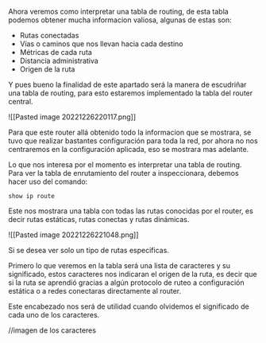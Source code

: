 Ahora veremos como interpretar una tabla de routing, de esta tabla podemos obtener mucha informacion valiosa, algunas de estas son:

- Rutas conectadas
- Vías o caminos que nos llevan hacia cada destino
- Métricas de cada ruta
- Distancia administrativa
- Origen de la ruta

Y pues bueno la finalidad de este apartado será la manera de escudriñar una tabla de routing, para esto estaremos implementado la tabla del router central.

![[Pasted image 20221226220117.png]]

Para que este router allá obtenido todo la informacion que se mostrara, se tuvo que realizar bastantes configuración para toda la red, por ahora no nos centraremos en la configuración aplicada, eso se mostrara mas adelante.

Lo que nos interesa por el momento es interpretar una tabla de routing. Para ver la tabla de enrutamiento del router a inspeccionara, debemos hacer uso del comando:

	show ip route

Este nos mostrara una tabla con todas las rutas conocidas por el router, es decir rutas estáticas, rutas conectas y rutas dinámicas.

![[Pasted image 20221226221048.png]]

Si se desea ver solo un tipo de rutas especificas.

Primero lo que veremos en la tabla será una lista de caracteres y su significado, estos caracteres nos indicaran el origen de la ruta, es decir que si la ruta se aprendió gracias a algún protocolo de ruteo a configuración estática o a redes conectaras directamente al router.

Este encabezado nos será de utilidad cuando olvidemos el significado de cada uno de los caracteres.

//imagen de los caracteres